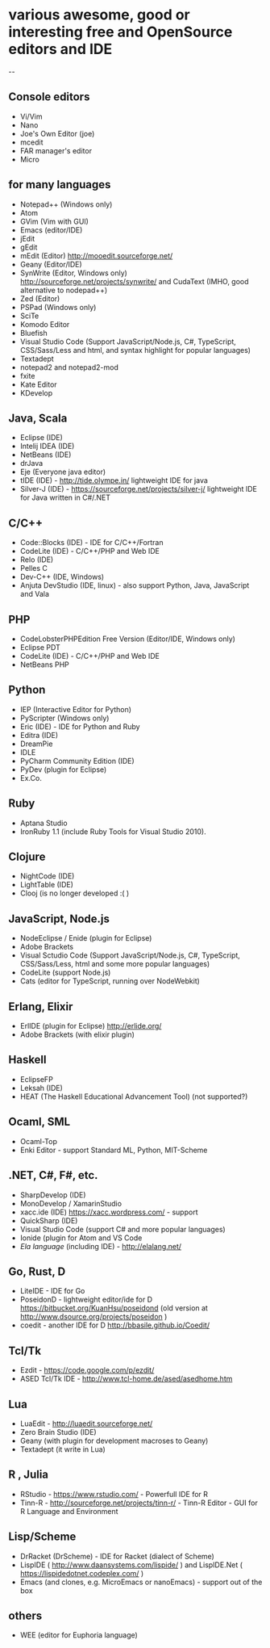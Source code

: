 # various awesome, good or interesting free and OpenSource editors and IDE

--

## Console editors

- Vi/Vim
- Nano
- Joe's Own Editor (joe)
- mcedit
- FAR manager's editor
- Micro

## for many languages

- Notepad++ (Windows only)
- Atom
- GVim (Vim with GUI)
- Emacs (editor/IDE)
- jEdit
- gEdit
- mEdit (Editor) http://mooedit.sourceforge.net/
- Geany (Editor/IDE)
- SynWrite (Editor, Windows only) http://sourceforge.net/projects/synwrite/ and CudaText (IMHO, good alternative to nodepad++)
- Zed (Editor)
- PSPad (Windows only)
- SciTe
- Komodo Editor
- Bluefish
- Visual Studio Code (Support JavaScript/Node.js, C#, TypeScript, CSS/Sass/Less and html, and syntax highlight for popular languages)
- Textadept
- notepad2 and notepad2-mod
- fxite 
- Kate Editor
- KDevelop

## Java, Scala

- Eclipse (IDE)
- Intelij IDEA (IDE)
- NetBeans (IDE)
- drJava
- Eje (Everyone java editor)
- tIDE (IDE) - http://tide.olympe.in/ lightweight IDE for java
- Silver-J (IDE) - https://sourceforge.net/projects/silver-j/ lightweight IDE for Java written in C#/.NET 

## C/C++

- Code::Blocks (IDE) - IDE for C/C++/Fortran
- CodeLite (IDE) - C/C++/PHP and Web IDE
- Relo (IDE)
- Pelles C
- Dev-C++ (IDE, Windows)
- Anjuta DevStudio (IDE, linux) - also support Python, Java, JavaScript and Vala

## PHP

- CodeLobsterPHPEdition Free Version (Editor/IDE, Windows only)
- Eclipse PDT
- CodeLite (IDE) - C/C++/PHP and Web IDE
- NetBeans PHP

## Python

- IEP (Interactive Editor for Python)
- PyScripter (Windows only)
- Eric (IDE) - IDE for Python and Ruby
- Editra (IDE)
- DreamPie
- IDLE
- PyCharm Community Edition (IDE)
- PyDev (plugin for Eclipse)
- Ex.Co.


## Ruby
- Aptana Studio
- IronRuby 1.1 (include Ruby Tools for Visual Studio 2010).


## Clojure
- NightCode (IDE)
- LightTable (IDE)
- Clooj (is no longer developed :( )

## JavaScript, Node.js
- NodeEclipse / Enide (plugin for Eclipse)
- Adobe Brackets
- Visual Sctudio Code (Support JavaScript/Node.js, C#, TypeScript, CSS/Sass/Less, html and some more popular languages)
- CodeLite (support Node.js)
- Cats (editor for TypeScript, running over NodeWebkit)

## Erlang, Elixir
- ErlIDE (plugin for Eclipse) http://erlide.org/
- Adobe Brackets (with elixir plugin)

## Haskell
- EclipseFP
- Leksah (IDE)
- HEAT (The Haskell Educational Advancement Tool) (not supported?)

## Ocaml, SML
- Ocaml-Top
- Enki Editor - support Standard ML, Python, MIT-Scheme

## .NET, C#, F#, etc.
- SharpDevelop (IDE)
- MonoDevelop / XamarinStudio
- xacc.ide (IDE) https://xacc.wordpress.com/ - support 
- QuickSharp (IDE)
- Visual Studio Code (support C# and more popular languages)
- Ionide (plugin for Atom and VS Code
- *Ela language* (including IDE) - http://elalang.net/ 

## Go, Rust, D
- LiteIDE - IDE for Go
- PoseidonD - lightweight editor/ide for D https://bitbucket.org/KuanHsu/poseidond (old version at http://www.dsource.org/projects/poseidon )
- coedit - another IDE for D http://bbasile.github.io/Coedit/

## Tcl/Tk
- Ezdit - https://code.google.com/p/ezdit/
- ASED Tcl/Tk IDE - http://www.tcl-home.de/ased/asedhome.htm

## Lua
- LuaEdit - http://luaedit.sourceforge.net/
- Zero Brain Studio (IDE)
- Geany (with plugin for development macroses to Geany)
- Textadept (it write in Lua)

## R , Julia
- RStudio - https://www.rstudio.com/ - Powerfull IDE for R
- Tinn-R - http://sourceforge.net/projects/tinn-r/ - Tinn-R Editor - GUI for R Language and Environment

## Lisp/Scheme
- DrRacket (DrScheme) - IDE for Racket (dialect of Scheme)
- LispIDE ( http://www.daansystems.com/lispide/ ) and LispIDE.Net ( https://lispidedotnet.codeplex.com/ )
- Emacs (and clones, e.g. MicroEmacs or nanoEmacs) - support out of the box

## others
- WEE (editor for Euphoria language)


